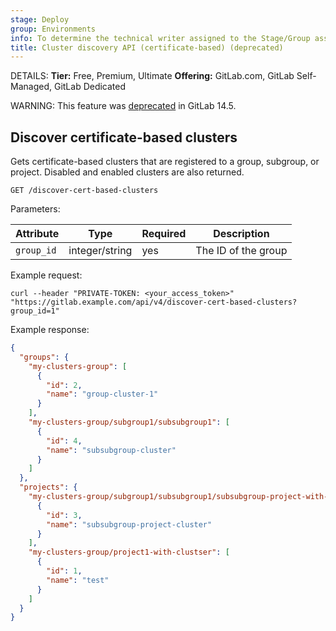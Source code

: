 ```yaml
---
stage: Deploy
group: Environments
info: To determine the technical writer assigned to the Stage/Group associated with this page, see https://handbook.gitlab.com/handbook/product/ux/technical-writing/#assignments
title: Cluster discovery API (certificate-based) (deprecated)
---
```


DETAILS:
**Tier:** Free, Premium, Ultimate
**Offering:** GitLab.com, GitLab Self-Managed, GitLab Dedicated

WARNING:
This feature was [deprecated](https://gitlab.com/groups/gitlab-org/configure/-/epics/8) in GitLab 14.5.

## Discover certificate-based clusters

Gets certificate-based clusters that are registered to a group, subgroup, or project. Disabled and enabled clusters are also returned.

```plaintext
GET /discover-cert-based-clusters
```

Parameters:

| Attribute | Type           | Required | Description                                                                   |
| --------- | -------------- | -------- | ----------------------------------------------------------------------------- |
| `group_id`      | integer/string | yes      | The ID of the group |

Example request:

```shell
curl --header "PRIVATE-TOKEN: <your_access_token>" "https://gitlab.example.com/api/v4/discover-cert-based-clusters?group_id=1"
```

Example response:

```json
{
  "groups": {
    "my-clusters-group": [
      {
        "id": 2,
        "name": "group-cluster-1"
      }
    ],
    "my-clusters-group/subgroup1/subsubgroup1": [
      {
        "id": 4,
        "name": "subsubgroup-cluster"
      }
    ]
  },
  "projects": {
    "my-clusters-group/subgroup1/subsubgroup1/subsubgroup-project-with-cluster": [
      {
        "id": 3,
        "name": "subsubgroup-project-cluster"
      }
    ],
    "my-clusters-group/project1-with-clustser": [
      {
        "id": 1,
        "name": "test"
      }
    ]
  }
}
```
